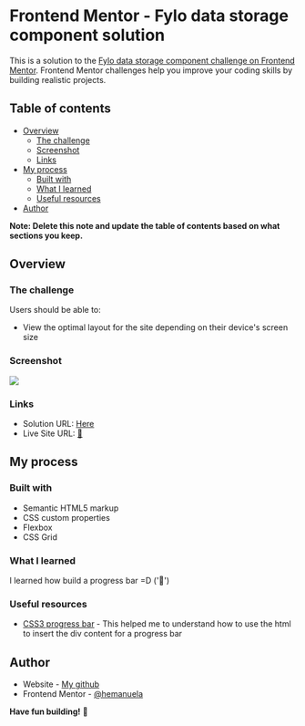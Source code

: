 # Frontend Mentor - Fylo data storage component solution

This is a solution to the [Fylo data storage component challenge on Frontend Mentor](https://www.frontendmentor.io/challenges/fylo-data-storage-component-1dZPRbV5n). Frontend Mentor challenges help you improve your coding skills by building realistic projects. 

## Table of contents

- [Overview](#overview)
  - [The challenge](#the-challenge)
  - [Screenshot](#screenshot)
  - [Links](#links)
- [My process](#my-process)
  - [Built with](#built-with)
  - [What I learned](#what-i-learned)
  - [Useful resources](#useful-resources)
- [Author](#author)

**Note: Delete this note and update the table of contents based on what sections you keep.**

## Overview

### The challenge

Users should be able to:

- View the optimal layout for the site depending on their device's screen size

### Screenshot

![](./screenshot.jpg)



### Links

- Solution URL: [Here](https://github.com/hemanuela/fylo-data-storage-component-master)
- Live Site URL: [🚀](https://hemanuela.github.io/fylo-data-storage-component-master/)

## My process

### Built with

- Semantic HTML5 markup
- CSS custom properties
- Flexbox
- CSS Grid


### What I learned

I learned how build a progress bar =D
('🎉')



### Useful resources

- [CSS3 progress bar](https://catalin.red/stylish-css3-progress-bars/) - This helped me to understand how to use the html to insert the div content for a progress bar


## Author

- Website - [My github](https://github.com/hemanuela)
- Frontend Mentor - [@hemanuela](https://www.frontendmentor.io/profile/hemanuela)



**Have fun building!** 🚀
